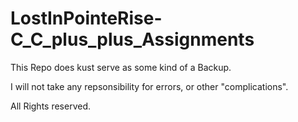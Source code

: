 # LostInPointeRise-C_C_plus_plus_Assignments

This Repo does kust serve as some kind of a Backup.

I will not take any repsonsibility for errors, or other 
"complications". 

All Rights reserved.

